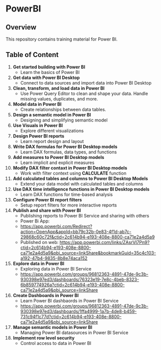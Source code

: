 # PowerBI

## Overview
This repository contains training material for Power BI.

## Table of Content
1. **Get started building with Power BI**
   - Learn the basics of Power BI
2. **Get data with Power BI Desktop**
   - Connect to data sources and import data into Power BI Desktop
3. **Clean, transform, and load data in Power BI**
   - Use Power Query Editor to clean and shape your data. Handle missing values, duplicates, and more.
4. **Model data in Power BI**
   - Create relationships between data tables.
5. **Design a semantic model in Power BI**
   - Designing and simplifying semantic model
6. **Use Visuals in Power BI**
   - Explore different visualizations
7. **Design Power BI reports**
   - Learn report design and layout
8. **Write DAX formulas for Power BI Desktop models**
   - Learn DAX formulas, data types, and functions
9. **Add measures to Power BI Desktop models**
   - Learn implicit and explicit measures
10. **Modify DAX filter contaxt in Power BI Desktop models**
    - Work with filter context using **CALCULATE** function
11. **Add calculated tables and columns to Power BI Desktop Models**
    - Extend your data model with calculated tables and columns
12. **Use DAX time intelligence functions in Power BI Desktop models**
    - Learn DAX functions for time-based analysis
13. **Configure Power BI report filters**
    - Setup report filters for more interactive reports
14. **Publish and share with Power BI**
    - Publishing reports to Power BI Service and sharing with others
    - Power Bi App:
    - https://app.powerbi.com/Redirect?action=OpenApp&appId=bb79c32b-0e83-4f1d-ab7c-29868c60c72f&ctid=2c614b94-e193-408e-8800-ca71e2a4d5a9
    - Published on web: https://app.powerbi.com/links/ZAsrVI7Pn9?ctid=2c614b94-e193-408e-8800-ca71e2a4d5a9&pbi_source=linkShare&bookmarkGuid=35c4c103-a192-47b4-9835-8b8e74aca152
15. **Explore data in Power BI**
    - Exploring data in Power BI Service
    - https://app.powerbi.com/groups/96812363-4891-47de-9c3b-930398e97ed3/dashboards/76323e19-7e8c-4beb-8323-6b859774926a?ctid=2c614b94-e193-408e-8800-ca71e2a4d5a9&pbi_source=linkShare
16. **Create Dashboards in Power BI**
    - Learn Power BI dashbaords in Power BI Service
    - https://app.powerbi.com/groups/96812363-4891-47de-9c3b-930398e97ed3/dashboards/1ffa4999-1a7b-4de8-b459-731c94f1c77d?ctid=2c614b94-e193-408e-8800-ca71e2a4d5a9&pbi_source=linkShare
17. **Manage semantic models in Power BI**
    - Managing Power BI datasources in Power BI Service
18. **Implement row level security**
    - Control access to data in Power BI
